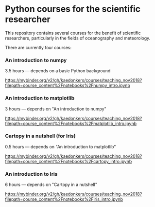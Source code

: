 Python courses for the scientific researcher
============================================

This repository contains several courses for the benefit of scientific researchers,
particularly in the fields of oceanography and meteorology.

There are currently four courses:

### An introduction to numpy
3.5 hours &mdash; depends on a basic Python background 

https://mybinder.org/v2/gh/kaedonkers/courses/teaching_nov2018?filepath=course_content%2Fnotebooks%2Fnumpy_intro.ipynb


### An introduction to matplotlib
3 hours &mdash; depends on "An introduction to numpy" 

https://mybinder.org/v2/gh/kaedonkers/courses/teaching_nov2018?filepath=course_content%2Fnotebooks%2Fmatplotlib_intro.ipynb


### Cartopy in a nutshell (for Iris)
0.5 hours &mdash; depends on "An introduction to matplotlib" 

https://mybinder.org/v2/gh/kaedonkers/courses/teaching_nov2018?filepath=course_content%2Fnotebooks%2Fcartopy_intro.ipynb


### An introduction to Iris
6 hours &mdash; depends on "Cartopy in a nutshell" 

https://mybinder.org/v2/gh/kaedonkers/courses/teaching_nov2018?filepath=course_content%2Fnotebooks%2Firis_intro.ipynb
